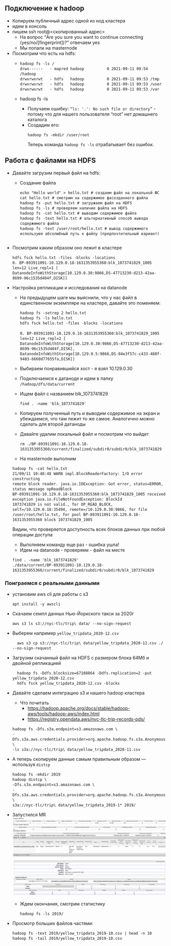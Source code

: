 ## Подключение к hadoop

* Копируем публичный адрес одной из нод кластера
* идем в консоль
* пишем ssh root@<скопированный адрес>
    * На вопрос “Are you sure you want to continue connecting (yes/no/[fingerprint])?” отвечаем yes
    * Мы попали на masternode
* Посмотрим что есть на hdfs:
    * ```shell
      hadoop fs -ls /
      drwx------   - mapred hadoop          0 2021-09-11 09:54 /hadoop
      drwxrwxrwt   - hdfs   hadoop          0 2021-09-11 09:53 /tmp
      drwxrwxrwt   - hdfs   hadoop          0 2021-09-11 09:53 /user
      drwxrwxrwt   - hdfs   hadoop          0 2021-09-11 09:53 /var
      ```

    * hadoop fs -ls
        * Получаем ошибку: `“ls: '.': No such file or directory”` - потому что для нашего пользователя “root” нет
          домашнего каталога
        * Cоздадим его:
          ```shell
          hadoop fs -mkdir /user/root
          ``` 
          Теперь команда `hadoop fs -ls` отрабатывает без ошибок.

## Работа с файлами на HDFS

* Давайте загрузим первый файл на hdfs:
    * Создание файла
      ```shell
      echo "Hello world" > hello.txt # создаем файл на локальной ФС
      cat hello.txt # смотрим на содержимое фасозданного файла       
      hadoop fs -put hello.txt # загружаем файл на HDFS 
      hadoop fs -ls # проверяем наличие файла на HDFS
      hadoop fs -cat hello.txt # выводим содержимое файла
      hadoop fs -text hello.txt # альтернативный способ вывода содержимого файла
      hadoop fs -text /user/root/hello.txt # вывод содержимого используюя абсолюбный путь к файлу (предпочтительный вариант)
    ```
* Посмотрим каким образом оно лежит в кластере
    ```shell
    hdfs fsck hello.txt -files -blocks -locations
    0. BP-893911091-10.129.0.18-1631353955360:blk_1073741829_1005 len=12 Live_repl=1 [
    DatanodeInfoWithStorage[10.129.0.30:9866,DS-47713230-d213-42aa-8699-96c1535d404f,DISK]]
    ```  

* Настройка репликации и исследования на datanode
    * На предыдущем шаге мы выяснили, что у нас файл в единственном экземпляре на кластере, давайте это поменяем:
      ```shell
      hadoop fs -setrep 2 hello.txt 
      hadoop fs -ls hello.txt 
      hdfs fsck hello.txt -files -blocks -locations
    
      0. BP-893911091-10.129.0.18-1631353955360:blk_1073741829_1005 len=12 Live_repl=2 [
      DatanodeInfoWithStorage[10.129.0.30:9866,DS-47713230-d213-42aa-8699-96c1535d404f,DISK],
      DatanodeInfoWithStorage[10.129.0.5:9866,DS-84e3f57c-c433-480f-9483-6660d77655fa,DISK]]
      ```

    * Выбираем понравившийся хост - я взял 10.129.0.30
    * Подключаемся к датаноде и идем в папку
      `/hadoop/dfs/data/current`
    * Ищем файл с названием blk_1073741829
      ```shell
      find . -name 'blk_1073741829'
      ```
    * Копируем полученный путь и выводим содержимое на экран и убеждаемся, что там лежит то же самое. Аналогично можно
      сделать для второй датаноды
    * Давайте удалим локальный файл и посмотрим что выйдет
      ```shell
      rm ./BP-893911091-10.129.0.18-1631353955360/current/finalized/subdir0/subdir0/blk_1073741829
      ```

    * На masternode выполним
    ```shell
    hadoop fs -cat hello.txt
    21/09/11 10:48:48 WARN impl.BlockReaderFactory: I/O error constructing
    remote block reader. java.io.IOException: Got error, status=ERROR, status message opReadBlock
    BP-893911091-10.129.0.18-1631353955360:blk_1073741829_1005 received exception java.io.FileNotFoundException: BlockId
    1073741829 is not valid., for OP_READ_BLOCK, self=/10.129.0.18:35494, remote=/10.129.0.30:9866, for file
    /user/root/hello.txt, for pool BP-893911091-10.129.0.18-1631353955360 block 1073741829_1005
    ```

  Видим, что проверяется доступность всех блоков данных при любой операции доступа
    * Выполняем команду еще раз - ошибка ушла!
    * Идем на datanode - проверяем - файл на месте
    ```shell
    find . -name 'blk_1073741829'
    ./data/current/BP-893911091-10.129.0.18-1631353955360/current/finalized/subdir0/subdir0/blk_1073741829
    ```

### Поиграемся с реальными данными

* установим aws cli для работы с s3
    ```shell
    apt install -y awscli
    ```  

* Скачаем семпл данных Нью-Йоркского такси за 2020г
    ```shell
    aws s3 ls s3://nyc-tlc/trip\ data/ --no-sign-request
    ```  
* Выберем например `yellow_tripdata_2020-12.csv`
  ```shell
    aws s3 cp s3://nyc-tlc/trip\ data/yellow_tripdata_2020-12.csv ./ --no-sign-request
  ``` 

* Загрузим скачанный файл на HDFS с размером блока 64Мб и двойной репликацией
  ```shell
    hadoop fs -Ddfs.blocksize=67108864 -Ddfs.replication=2 -put yellow_tripdata_2020-12.csv
    hdfs fsck yellow_tripdata_2020-12.csv -blocks
  ```  

* Давайте сделаем интеграцию s3 и нашего hadoop кластера
    * Что почитать
        * https://hadoop.apache.org/docs/stable/hadoop-aws/tools/hadoop-aws/index.html
        * https://registry.opendata.aws/nyc-tlc-trip-records-pds/

    ```shell
    hadoop fs -Dfs.s3a.endpoint=s3.amazonaws.com \
    -Dfs.s3a.aws.credentials.provider=org.apache.hadoop.fs.s3a.AnonymousAWSCredentialsProvider \
    -ls s3a://nyc-tlc/trip\ data/yellow_tripdata_2020-11.csv 
    ```

* А теперь скопируем данные самым правильным образом — используя `distcp`
  ```shell
  hadoop fs -mkdir 2019 
  hadoop distcp \
  -Dfs.s3a.endpoint=s3.amazonaws.com \
  -Dfs.s3a.aws.credentials.provider=org.apache.hadoop.fs.s3a.AnonymousAWSCredentialsProvider \
  s3a://nyc-tlc/trip\ data/yellow_tripdata_2019-1* 2019/
  ```

* Запустился MR
  ![mr1](img/mr1.png "Title")
  ![mr2](img/mr2.png "Title")
    * Ждем окончания, смотрим статистику
      ```shell
      hadoop fs -ls 2019/
      ```
* Просмотр больших файлов частями:
    ```shell
    hadoop fs -text 2019/yellow_tripdata_2019-10.csv | head -n 10 
    hadoop fs -tail 2019/yellow_tripdata_2019-10.csv
    ```
